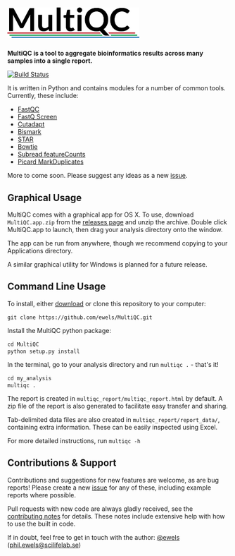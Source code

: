 # [<img src="templates/default/assets/img/MultiQC_logo.png" width="300" title="MultiQC">](https://github.com/ewels/MultiQC)

**MultiQC is a tool to aggregate bioinformatics results across many samples into
a single report.**

[![Build Status](https://travis-ci.org/ewels/MultiQC.svg?branch=master)](https://travis-ci.org/ewels/MultiQC)

It is written in Python and contains modules for a number of common tools.
Currently, these include:

* [FastQC](http://www.bioinformatics.babraham.ac.uk/projects/fastqc/)
* [FastQ Screen](http://www.bioinformatics.babraham.ac.uk/projects/fastq_screen/)
* [Cutadapt](https://code.google.com/p/cutadapt/)
* [Bismark](http://www.bioinformatics.babraham.ac.uk/projects/bismark/)
* [STAR](https://github.com/alexdobin/STAR)
* [Bowtie](http://bowtie-bio.sourceforge.net)
* [Subread featureCounts](http://bioinf.wehi.edu.au/featureCounts/)
* [Picard MarkDuplicates](http://broadinstitute.github.io/picard/)

More to come soon. Please suggest any ideas as a new
[issue](https://github.com/ewels/MultiQC/issues).

## Graphical Usage

MultiQC comes with a graphical app for OS X. To use, download `MultiQC.app.zip`
from the [releases page](https://github.com/ewels/MultiQC/releases)
and unzip the archive. Double click MultiQC.app to launch, then
drag your analysis directory onto the window.

The app can be run from anywhere, though we recommend copying to your
Applications directory.

A similar graphical utility for Windows is planned for a future release.

## Command Line Usage

To install, either [download](https://github.com/ewels/MultiQC/archive/master.zip) or clone
this repository to your computer:

```
git clone https://github.com/ewels/MultiQC.git
```

Install the MultiQC python package:

```
cd MultiQC
python setup.py install
```

In the terminal, go to your analysis directory and run `multiqc .` - that's it!

```
cd my_analysis
multiqc .
```

The report is created in `multiqc_report/multiqc_report.html` by default.
A zip file of the report is also generated to facilitate easy transfer and sharing.

Tab-delimited data files are also created in `multiqc_report/report_data/`,
containing extra information. These can be easily inspected using Excel.

For more detailed instructions, run `multiqc -h`

## Contributions & Support

Contributions and suggestions for new features are welcome, as are bug reports!
Please create a new [issue](https://github.com/ewels/MultiQC/issues) for any
of these, including example reports where possible.

Pull requests with new code are always gladly received, see the
[contributing notes](https://github.com/ewels/MultiQC/blob/master/CONTRIBUTING.md)
for details. These notes include extensive help with how to use the built in code.

If in doubt, feel free to get in touch with the author:
[@ewels](https://github.com/ewels) (phil.ewels@scilifelab.se)
